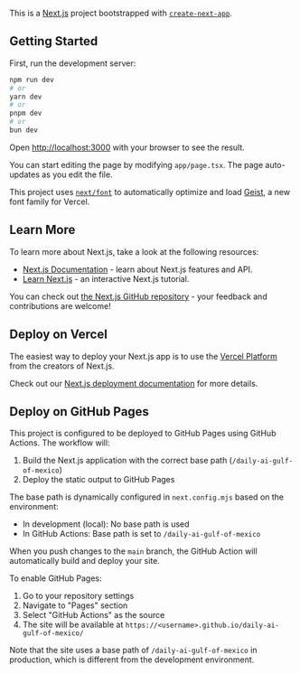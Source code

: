 This is a [Next.js](https://nextjs.org) project bootstrapped with [`create-next-app`](https://nextjs.org/docs/app/api-reference/cli/create-next-app).

## Getting Started

First, run the development server:

```bash
npm run dev
# or
yarn dev
# or
pnpm dev
# or
bun dev
```

Open [http://localhost:3000](http://localhost:3000) with your browser to see the result.

You can start editing the page by modifying `app/page.tsx`. The page auto-updates as you edit the file.

This project uses [`next/font`](https://nextjs.org/docs/app/building-your-application/optimizing/fonts) to automatically optimize and load [Geist](https://vercel.com/font), a new font family for Vercel.

## Learn More

To learn more about Next.js, take a look at the following resources:

- [Next.js Documentation](https://nextjs.org/docs) - learn about Next.js features and API.
- [Learn Next.js](https://nextjs.org/learn) - an interactive Next.js tutorial.

You can check out [the Next.js GitHub repository](https://github.com/vercel/next.js) - your feedback and contributions are welcome!

## Deploy on Vercel

The easiest way to deploy your Next.js app is to use the [Vercel Platform](https://vercel.com/new?utm_medium=default-template&filter=next.js&utm_source=create-next-app&utm_campaign=create-next-app-readme) from the creators of Next.js.

Check out our [Next.js deployment documentation](https://nextjs.org/docs/app/building-your-application/deploying) for more details.

## Deploy on GitHub Pages

This project is configured to be deployed to GitHub Pages using GitHub Actions. The workflow will:

1. Build the Next.js application with the correct base path (`/daily-ai-gulf-of-mexico`)
2. Deploy the static output to GitHub Pages

The base path is dynamically configured in `next.config.mjs` based on the environment:
- In development (local): No base path is used
- In GitHub Actions: Base path is set to `/daily-ai-gulf-of-mexico`

When you push changes to the `main` branch, the GitHub Action will automatically build and deploy your site.

To enable GitHub Pages:

1. Go to your repository settings
2. Navigate to "Pages" section
3. Select "GitHub Actions" as the source
4. The site will be available at `https://<username>.github.io/daily-ai-gulf-of-mexico/`

Note that the site uses a base path of `/daily-ai-gulf-of-mexico` in production, which is different from the development environment.
